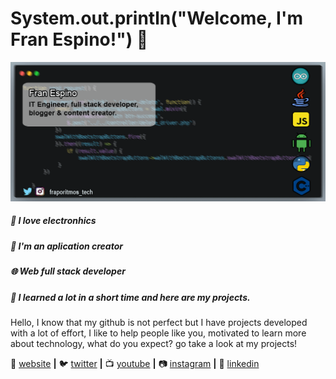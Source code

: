# System.out.println("Welcome, I'm Fran Espino!") 👋
[![bg][banner]][website]

##### 🤖 I love electronhics
##### 📲  I'm an aplication creator
##### 🌐 Web full stack developer
##### 🧠 I learned a lot in a short time and here are my projects.

Hello, I know that my github is not perfect but I have projects developed with a lot of effort,
I like to help people like you, motivated to learn more about technology, what do you expect? 
go take a look at my projects!

🏡 [website][website] **|** 
🐦 [twitter][twitter] **|** 
📺 [youtube][youtube] **|** 
📷 [instagram][instagram] **|** 
👔 [linkedin][linkedin]

[banner]: https://raw.githubusercontent.com/FranEspino/FranEspino/master/bannerdev.gif
[website]: https://fraporitmos.com
[youtube]: https://www.youtube.com/channel/UCYp5KKC8OUIS_CwbNwZeYbA
[twitter]: https://twitter.com/FranEspino4
[instagram]: https://www.instagram.com/fraporitmos_tech/
[linkedin]: https://www.linkedin.com/in/fran-espino-558b381a7/
